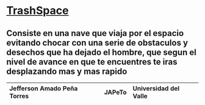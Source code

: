 # [TrashSpace](TrashSpace.md) #
## Consiste en una nave que viaja por el espacio evitando chocar con una serie de obstaculos y desechos que ha dejado el hombre, que segun el nivel de avance en que te encuentres te iras desplazando mas y mas rapido ##

| Jefferson Amado Peña Torres  | JAPeTo| Universidad del Valle|
|:------------------------------|:------|:---------------------|